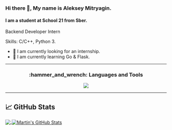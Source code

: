 ### Hi there 👋, My name is Aleksey Mitryagin.
#### I am a student at School 21 from Sber.
Backend Developer Intern

Skills: C/C++, Python 3. 

- 🔭 I am currently looking for an internship. 
- 🌱 I am currently learning Go & Flask. 

---

<h3 align="center">:hammer_and_wrench: Languages and Tools</h3>

<p align="center">
  <a href="https://skillicons.dev">
    <img src="https://skillicons.dev/icons?i=bash,c,cpp,py,go,flask,docker,git,github,gitlab,linux,postgres,py,qt,ubuntu,vscode,arduino,raspberrypi" />
  </a>
</p>

---

## &#x1f4c8; GitHub Stats

<a href="https://github.com/tandyfor/tandyfor">
  <img align="center" src="https://github-readme-stats.vercel.app/api/top-langs/?username=tandyfor&hide=java,html,tex&title_color=ffffff&text_color=c9cacc&icon_color=2bbc8a&bg_color=1d1f21&langs_count=3" />
</a>
<a href="https://github.com/tandyfor/tandyfor">
  <img align="center" src="https://github-readme-stats.vercel.app/api?username=tandyfor&show_icons=true&line_height=27&count_private=true&title_color=ffffff&text_color=c9cacc&icon_color=2bbc8a&bg_color=1d1f21" alt="Martin's GitHub Stats" />
</a>
